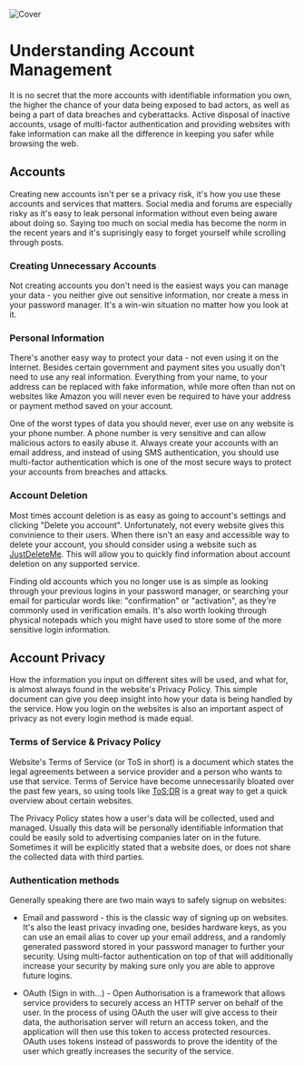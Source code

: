 ![Cover](/assets/covers/account-management.png)

# Understanding Account Management
It is no secret that the more accounts with identifiable information you own, the higher the chance of your data being exposed to bad actors, as well as being a part of data breaches and cyberattacks. Active disposal of inactive accounts, usage of multi-factor authentication and providing websites with fake information can make all the difference in keeping you safer while browsing the web.

## Accounts
Creating new accounts isn't per se a privacy risk, it's how you use these accounts and services that matters. Social media and forums are especially risky as it's easy to leak personal information without even being aware about doing so. Saying too much on social media has become the norm in the recent years and it's suprisingly easy to forget yourself while scrolling through posts.

### Creating Unnecessary Accounts
Not creating accounts you don't need is the easiest ways you can manage your data - you neither give out sensitive information, nor create a mess in your password manager. It's a win-win situation no matter how you look at it.

### Personal Information
There's another easy way to protect your data - not even using it on the Internet. Besides certain government and payment sites you usually don't need to use any real information. Everything from your name, to your address can be replaced with fake information, while more often than not on websites like Amazon you will never even be required to have your address or payment method saved on your account.

One of the worst types of data you should never, ever use on any website is your phone number. A phone number is very sensitive and can allow malicious actors to easily abuse it. Always create your accounts with an email address, and instead of using SMS authentication, you should use multi-factor authentication which is one of the most secure ways to protect your accounts from breaches and attacks.

### Account Deletion
Most times account deletion is as easy as going to account's settings and clicking "Delete you account". Unfortunately, not every website gives this convinience to their users. When there isn't an easy and accessible way to delete your account, you should consider using a website such as [JustDeleteMe](https://justdeleteme.xyz/). This will allow you to quickly find information about account deletion on any supported service.

Finding old accounts which you no longer use is as simple as looking through your previous logins in your password manager, or searching your email for particular words like: "confirmation" or "activation", as they're commonly used in verification emails. It's also worth looking through physical notepads which you might have used to store some of the more sensitive login information.

## Account Privacy
How the information you input on different sites will be used, and what for, is almost always found in the website's Privacy Policy. This simple document can give you deep insight into how your data is being handled by the service. How you login on the websites is also an important aspect of privacy as not every login method is made equal.

### Terms of Service & Privacy Policy
Website's Terms of Service (or ToS in short) is a document which states the legal agreements between a service provider and a person who wants to use that service. Terms of Service have become unnecessarily bloated over the past few years, so using tools like [ToS;DR](https://tosdr.org/) is a great way to get a quick overview about certain websites.

The Privacy Policy states how a user's data will be collected, used and managed. Usually this data will be personally identifiable information that could be easily sold to advertising companies later on in the future. Sometimes it will be explicitly stated that a website does, or does not share the collected data with third parties.

### Authentication methods
Generally speaking there are two main ways to safely signup on websites:  

* Email and password - this is the classic way of signing up on websites. It's also the least privacy invading one, besides hardware keys, as you can use an email alias to cover up your email address, and a randomly generated password stored in your password manager to further your security. Using multi-factor authentication on top of that will additionally increase your security by making sure only you are able to approve future logins.

* OAuth (Sign in with...) - Open Authorisation is a framework that allows service providers to securely access an HTTP server on behalf of the user. In the process of using OAuth the user will give access to their data, the authorisation server will return an access token, and the application will then use this token to access protected resources. OAuth uses tokens instead of passwords to prove the identity of the user which greatly increases the security of the service.
